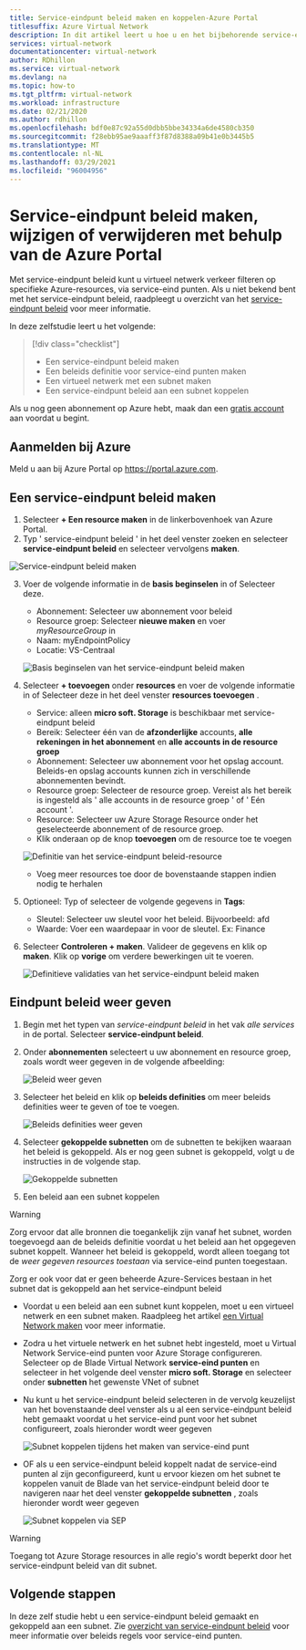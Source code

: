 ```yaml
---
title: Service-eindpunt beleid maken en koppelen-Azure Portal
titlesuffix: Azure Virtual Network
description: In dit artikel leert u hoe u en het bijbehorende service-eindpunt beleid kunt instellen met behulp van de Azure Portal.
services: virtual-network
documentationcenter: virtual-network
author: RDhillon
ms.service: virtual-network
ms.devlang: na
ms.topic: how-to
ms.tgt_pltfrm: virtual-network
ms.workload: infrastructure
ms.date: 02/21/2020
ms.author: rdhillon
ms.openlocfilehash: bdf0e87c92a55d0dbb5bbe34334a6de4580cb350
ms.sourcegitcommit: f28ebb95ae9aaaff3f87d8388a09b41e0b3445b5
ms.translationtype: MT
ms.contentlocale: nl-NL
ms.lasthandoff: 03/29/2021
ms.locfileid: "96004956"
---
```

# <a name="create-change-or-delete-service-endpoint-policy-using-the-azure-portal"></a>Service-eindpunt beleid maken, wijzigen of verwijderen met behulp van de Azure Portal

Met service-eindpunt beleid kunt u virtueel netwerk verkeer filteren op specifieke Azure-resources, via service-eind punten. Als u niet bekend bent met het service-eindpunt beleid, raadpleegt u overzicht van het [service-eindpunt beleid](virtual-network-service-endpoint-policies-overview.md) voor meer informatie.

 In deze zelfstudie leert u het volgende:

> [!div class="checklist"]
> * Een service-eindpunt beleid maken
> * Een beleids definitie voor service-eind punten maken
> * Een virtueel netwerk met een subnet maken
> * Een service-eindpunt beleid aan een subnet koppelen

Als u nog geen abonnement op Azure hebt, maak dan een [gratis account](https://azure.microsoft.com/free/?WT.mc_id=A261C142F) aan voordat u begint.

## <a name="sign-in-to-azure"></a>Aanmelden bij Azure 

Meld u aan bij Azure Portal op https://portal.azure.com.

## <a name="create-a-service-endpoint-policy"></a>Een service-eindpunt beleid maken

1. Selecteer **+ Een resource maken** in de linkerbovenhoek van Azure Portal.
2. Typ ' service-eindpunt beleid ' in het deel venster zoeken en selecteer **service-eindpunt beleid** en selecteer vervolgens **maken**.

![Service-eindpunt beleid maken](./media/virtual-network-service-endpoint-policies-portal/create-sep-resource.png)

3. Voer de volgende informatie in de **basis beginselen** in of Selecteer deze. 

   - Abonnement: Selecteer uw abonnement voor beleid
   - Resource groep: Selecteer **nieuwe maken** en voer *myResourceGroup* in
   - Naam: myEndpointPolicy
   - Locatie: VS-Centraal
 
   ![Basis beginselen van het service-eindpunt beleid maken](./media/virtual-network-service-endpoint-policies-portal/create-sep-basics.png)

4. Selecteer **+ toevoegen** onder **resources** en voer de volgende informatie in of Selecteer deze in het deel venster **resources toevoegen** .

   - Service: alleen **micro soft. Storage** is beschikbaar met service-eindpunt beleid
   - Bereik: Selecteer één van de **afzonderlijke** accounts, **alle rekeningen in het abonnement** en **alle accounts in de resource groep**
   - Abonnement: Selecteer uw abonnement voor het opslag account. Beleids-en opslag accounts kunnen zich in verschillende abonnementen bevindt.
   - Resource groep: Selecteer de resource groep. Vereist als het bereik is ingesteld als ' alle accounts in de resource groep ' of ' Eén account '.  
   - Resource: Selecteer uw Azure Storage Resource onder het geselecteerde abonnement of de resource groep.
   - Klik onderaan op de knop **toevoegen** om de resource toe te voegen

   ![Definitie van het service-eindpunt beleid-resource](./media/virtual-network-service-endpoint-policies-portal/create-sep-add-resource.png)

   - Voeg meer resources toe door de bovenstaande stappen indien nodig te herhalen

5. Optioneel: Typ of selecteer de volgende gegevens in **Tags**:
   
   - Sleutel: Selecteer uw sleutel voor het beleid. Bijvoorbeeld: afd     
   - Waarde: Voer een waardepaar in voor de sleutel. Ex: Finance

6. Selecteer **Controleren + maken**. Valideer de gegevens en klik op **maken**. Klik op **vorige** om verdere bewerkingen uit te voeren. 

   ![Definitieve validaties van het service-eindpunt beleid maken](./media/virtual-network-service-endpoint-policies-portal/create-sep-review-create.png)
  
## <a name="view-endpoint-policies"></a>Eindpunt beleid weer geven 

1. Begin met het typen van *service-eindpunt beleid* in het vak *alle services* in de portal. Selecteer **service-eindpunt beleid**.
2. Onder **abonnementen** selecteert u uw abonnement en resource groep, zoals wordt weer gegeven in de volgende afbeelding:

   ![Beleid weer geven](./media/virtual-network-service-endpoint-policies-portal/sep-view.png)
       
3. Selecteer het beleid en klik op **beleids definities** om meer beleids definities weer te geven of toe te voegen.

   ![Beleids definities weer geven](./media/virtual-network-service-endpoint-policies-portal/sep-policy-definition.png)

4. Selecteer **gekoppelde subnetten** om de subnetten te bekijken waaraan het beleid is gekoppeld. Als er nog geen subnet is gekoppeld, volgt u de instructies in de volgende stap.

   ![Gekoppelde subnetten](./media/virtual-network-service-endpoint-policies-portal/sep-associated-subnets.png)
 
5. Een beleid aan een subnet koppelen

>[!WARNING] 
> Zorg ervoor dat alle bronnen die toegankelijk zijn vanaf het subnet, worden toegevoegd aan de beleids definitie voordat u het beleid aan het opgegeven subnet koppelt. Wanneer het beleid is gekoppeld, wordt alleen toegang tot de *weer gegeven resources toestaan* via service-eind punten toegestaan. 
>
> Zorg er ook voor dat er geen beheerde Azure-Services bestaan in het subnet dat is gekoppeld aan het service-eindpunt beleid

- Voordat u een beleid aan een subnet kunt koppelen, moet u een virtueel netwerk en een subnet maken. Raadpleeg het artikel [een Virtual Network maken](./quick-create-portal.md) voor meer informatie.

- Zodra u het virtuele netwerk en het subnet hebt ingesteld, moet u Virtual Network Service-eind punten voor Azure Storage configureren. Selecteer op de Blade Virtual Network **service-eind punten** en selecteer in het volgende deel venster **micro soft. Storage** en selecteer onder **subnetten** het gewenste VNet of subnet

- Nu kunt u het service-eindpunt beleid selecteren in de vervolg keuzelijst van het bovenstaande deel venster als u al een service-eindpunt beleid hebt gemaakt voordat u het service-eind punt voor het subnet configureert, zoals hieronder wordt weer gegeven

    ![Subnet koppelen tijdens het maken van service-eind punt](./media/virtual-network-service-endpoint-policies-portal/vnet-config-service-endpoint-add-sep.png)

- OF als u een service-eindpunt beleid koppelt nadat de service-eind punten al zijn geconfigureerd, kunt u ervoor kiezen om het subnet te koppelen vanuit de Blade van het service-eindpunt beleid door te navigeren naar het deel venster **gekoppelde subnetten** , zoals hieronder wordt weer gegeven

    ![Subnet koppelen via SEP](./media/virtual-network-service-endpoint-policies-portal/sep-edit-subnet-association.png)

>[!WARNING] 
>Toegang tot Azure Storage resources in alle regio's wordt beperkt door het service-eindpunt beleid van dit subnet.

## <a name="next-steps"></a>Volgende stappen
In deze zelf studie hebt u een service-eindpunt beleid gemaakt en gekoppeld aan een subnet. Zie [overzicht van service-eindpunt beleid](virtual-network-service-endpoint-policies-overview.md) voor meer informatie over beleids regels voor service-eind punten.
